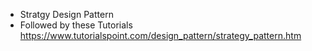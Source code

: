 * Stratgy Design Pattern
* Followed by these Tutorials
https://www.tutorialspoint.com/design_pattern/strategy_pattern.htm